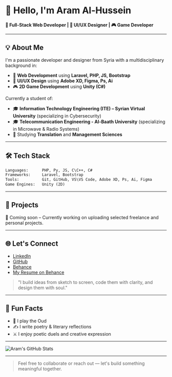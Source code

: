 # 👋 Hello, I'm Aram Al-Hussein

**🎯 Full-Stack Web Developer | 🎨 UI/UX Designer | 🎮 Game Developer**

---

## 💡 About Me

I'm a passionate developer and designer from Syria with a multidisciplinary background in:
- 🧠 **Web Development** using **Laravel, PHP, JS, Bootstrap**
- 🎨 **UI/UX Design** using **Adobe XD, Figma, Ps, Ai**
- 🎮 **2D Game Development** using **Unity (C#)**

Currently a student of:
- 🎓 **Information Technology Engineering (ITE) – Syrian Virtual University** (specializing in Cybersecurity)
- 🎓 **Telecommunication Engineering - Al-Baath University** (specializing in Microwave & Radio Systems)
- 📘 Studying **Translation** and **Management Sciences**

---

## 🛠️ Tech Stack

```txt
Languages:      PHP, Py, JS, C\C++, C#
Frameworks:     Laravel, Bootstrap
Tools:          Git, GitHub, VS\VS Code, Adobe XD, Ps, Ai, Figma
Game Engines:   Unity (2D)
```

---

## 📌 Projects

🚧 Coming soon – Currently working on uploading selected freelance and personal projects.

---

## 🌐 Let's Connect

- [LinkedIn](https://www.linkedin.com/in/AramHussein)
- [GitHub](https://github.com/AramAlHussein)
- [Behance](https://www.behance.net/AramAlHussein)
- [My Resume on Behance](https://www.behance.net/AramAlHussein/resume)

> "I build ideas from sketch to screen, code them with clarity, and design them with soul."

---

## 🧩 Fun Facts

- 🎼 I play the Oud
- ✍️ I write poetry & literary reflections
- ⚔️ I enjoy poetic duels and creative expression

---

![Aram's GitHub Stats](https://github-readme-stats.vercel.app/api?username=AramAlHussein&show_icons=true&theme=radical)

---

> Feel free to collaborate or reach out — let's build something meaningful together.
